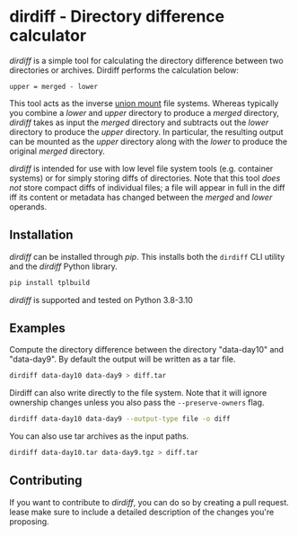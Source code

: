 # dirdiff - Directory difference calculator

*dirdiff* is a simple tool for calculating the directory difference between two
directories or archives. Dirdiff performs the calculation below:

```
upper = merged - lower
```

This tool acts as the inverse [union mount](https://en.wikipedia.org/wiki/Union_mount)
file systems. Whereas typically you combine a *lower* and *upper* directory to
produce a *merged* directory, *dirdiff* takes as input the *merged* directory
and subtracts out the *lower* directory to produce the *upper* directory. In
particular, the resulting output can be mounted as the *upper* directory
along with the *lower* to produce the original *merged* directory.

*dirdiff* is intended for use with low level file system tools (e.g. container
systems) or for simply storing diffs of directories. Note that this tool *does
not* store compact diffs of individual files; a file will appear in full in the
diff iff its content or metadata has changed between the *merged* and *lower*
operands.

## Installation

*dirdiff* can be installed through *pip*. This installs both the `dirdiff`
CLI utility and the *dirdiff* Python library.

```sh
pip install tplbuild
```

*dirdiff* is supported and tested on Python 3.8-3.10

## Examples

Compute the directory difference between the directory "data-day10" and
"data-day9". By default the output will be written as a tar file.

```sh
dirdiff data-day10 data-day9 > diff.tar
```

Dirdiff can also write directly to the file system. Note that it will ignore
ownership changes unless you also pass the `--preserve-owners` flag.

```sh
dirdiff data-day10 data-day9 --output-type file -o diff
```

You can also use tar archives as the input paths.

```sh
dirdiff data-day10.tar data-day9.tgz > diff.tar
```

## Contributing

If you want to contribute to *dirdiff*, you can do so by creating a pull request.
lease make sure to include a detailed description of the changes you're proposing.
